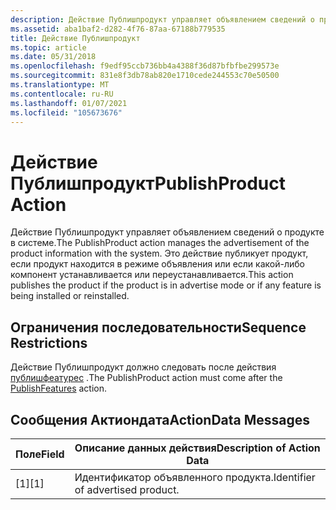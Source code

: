 ```yaml
---
description: Действие Публишпродукт управляет объявлением сведений о продукте в системе. Это действие публикует продукт, если продукт находится в режиме объявления или если какой-либо компонент устанавливается или переустанавливается.
ms.assetid: aba1baf2-d282-4f76-87aa-67188b779535
title: Действие Публишпродукт
ms.topic: article
ms.date: 05/31/2018
ms.openlocfilehash: f9edf95ccb736bb4a4388f36d87bfbfbe299573e
ms.sourcegitcommit: 831e8f3db78ab820e1710cede244553c70e50500
ms.translationtype: MT
ms.contentlocale: ru-RU
ms.lasthandoff: 01/07/2021
ms.locfileid: "105673676"
---
```

# <a name="publishproduct-action"></a><span data-ttu-id="ce93c-104">Действие Публишпродукт</span><span class="sxs-lookup"><span data-stu-id="ce93c-104">PublishProduct Action</span></span>

<span data-ttu-id="ce93c-105">Действие Публишпродукт управляет объявлением сведений о продукте в системе.</span><span class="sxs-lookup"><span data-stu-id="ce93c-105">The PublishProduct action manages the advertisement of the product information with the system.</span></span> <span data-ttu-id="ce93c-106">Это действие публикует продукт, если продукт находится в режиме объявления или если какой-либо компонент устанавливается или переустанавливается.</span><span class="sxs-lookup"><span data-stu-id="ce93c-106">This action publishes the product if the product is in advertise mode or if any feature is being installed or reinstalled.</span></span>

## <a name="sequence-restrictions"></a><span data-ttu-id="ce93c-107">Ограничения последовательности</span><span class="sxs-lookup"><span data-stu-id="ce93c-107">Sequence Restrictions</span></span>

<span data-ttu-id="ce93c-108">Действие Публишпродукт должно следовать после действия [публишфеатурес](publishfeatures-action.md) .</span><span class="sxs-lookup"><span data-stu-id="ce93c-108">The PublishProduct action must come after the [PublishFeatures](publishfeatures-action.md) action.</span></span>

## <a name="actiondata-messages"></a><span data-ttu-id="ce93c-109">Сообщения Актиондата</span><span class="sxs-lookup"><span data-stu-id="ce93c-109">ActionData Messages</span></span>



| <span data-ttu-id="ce93c-110">Поле</span><span class="sxs-lookup"><span data-stu-id="ce93c-110">Field</span></span> | <span data-ttu-id="ce93c-111">Описание данных действия</span><span class="sxs-lookup"><span data-stu-id="ce93c-111">Description of Action Data</span></span>        |
|-------|-----------------------------------|
| <span data-ttu-id="ce93c-112">\[1\]</span><span class="sxs-lookup"><span data-stu-id="ce93c-112">\[1\]</span></span> | <span data-ttu-id="ce93c-113">Идентификатор объявленного продукта.</span><span class="sxs-lookup"><span data-stu-id="ce93c-113">Identifier of advertised product.</span></span> |



 

 

 



